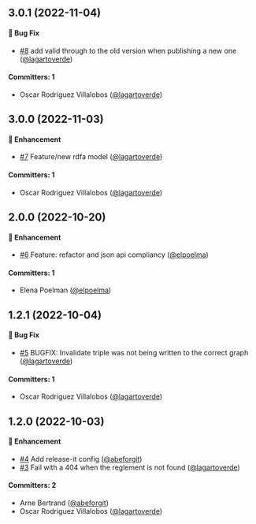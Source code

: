 




## 3.0.1 (2022-11-04)

#### :bug: Bug Fix
* [#8](https://github.com/lblod/reglement-publish-service/pull/8) add valid through to the old version when publishing a new one ([@lagartoverde](https://github.com/lagartoverde))

#### Committers: 1
- Oscar Rodriguez Villalobos ([@lagartoverde](https://github.com/lagartoverde))

## 3.0.0 (2022-11-03)

#### :rocket: Enhancement
* [#7](https://github.com/lblod/reglement-publish-service/pull/7) Feature/new rdfa model ([@lagartoverde](https://github.com/lagartoverde))

#### Committers: 1
- Oscar Rodriguez Villalobos ([@lagartoverde](https://github.com/lagartoverde))

## 2.0.0 (2022-10-20)

#### :rocket: Enhancement
* [#6](https://github.com/lblod/reglement-publish-service/pull/6) Feature: refactor and json api compliancy ([@elpoelma](https://github.com/elpoelma))

#### Committers: 1
- Elena Poelman ([@elpoelma](https://github.com/elpoelma))

## 1.2.1 (2022-10-04)

#### :bug: Bug Fix
* [#5](https://github.com/lblod/reglement-publish-service/pull/5) BUGFIX: Invalidate triple was not being written to the correct graph ([@lagartoverde](https://github.com/lagartoverde))

#### Committers: 1
- Oscar Rodriguez Villalobos ([@lagartoverde](https://github.com/lagartoverde))


## 1.2.0 (2022-10-03)

#### :rocket: Enhancement
* [#4](https://github.com/lblod/reglement-publish-service/pull/4) Add release-it config ([@abeforgit](https://github.com/abeforgit))
* [#3](https://github.com/lblod/reglement-publish-service/pull/3) Fail with a 404 when the reglement is not found ([@lagartoverde](https://github.com/lagartoverde))

#### Committers: 2
- Arne Bertrand ([@abeforgit](https://github.com/abeforgit))
- Oscar Rodriguez Villalobos ([@lagartoverde](https://github.com/lagartoverde))

